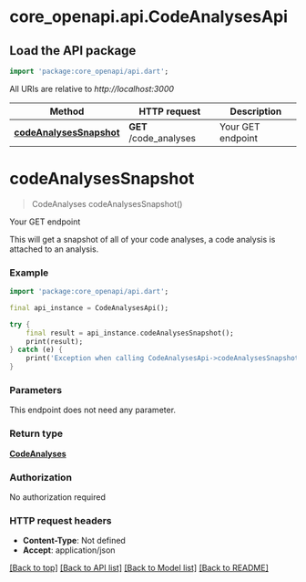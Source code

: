 # core_openapi.api.CodeAnalysesApi

## Load the API package
```dart
import 'package:core_openapi/api.dart';
```

All URIs are relative to *http://localhost:3000*

Method | HTTP request | Description
------------- | ------------- | -------------
[**codeAnalysesSnapshot**](CodeAnalysesApi.md#codeanalysessnapshot) | **GET** /code_analyses | Your GET endpoint


# **codeAnalysesSnapshot**
> CodeAnalyses codeAnalysesSnapshot()

Your GET endpoint

This will get a snapshot of all of your code analyses, a code analysis is attached to an analysis.

### Example
```dart
import 'package:core_openapi/api.dart';

final api_instance = CodeAnalysesApi();

try {
    final result = api_instance.codeAnalysesSnapshot();
    print(result);
} catch (e) {
    print('Exception when calling CodeAnalysesApi->codeAnalysesSnapshot: $e\n');
}
```

### Parameters
This endpoint does not need any parameter.

### Return type

[**CodeAnalyses**](CodeAnalyses.md)

### Authorization

No authorization required

### HTTP request headers

 - **Content-Type**: Not defined
 - **Accept**: application/json

[[Back to top]](#) [[Back to API list]](../README.md#documentation-for-api-endpoints) [[Back to Model list]](../README.md#documentation-for-models) [[Back to README]](../README.md)

